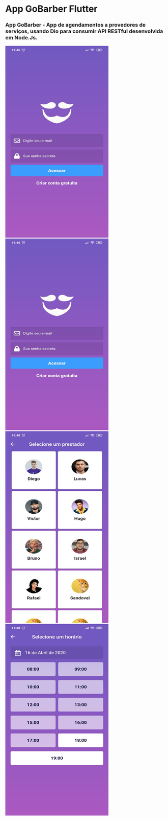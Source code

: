 # App GoBarber Flutter

### App GoBarber - App de agendamentos a provedores de serviços, usando Dio para consumir API RESTful desenvolvida em Node.Js.

<img src="/screenshots/ss1.jpeg" width="324" height="600"> <img src="/screenshots/ss1.jpeg" width="324" height="600">
<img src="/screenshots/ss3.jpeg" width="324" height="600"> <img src="/screenshots/ss4.jpeg" width="324" height="600">

